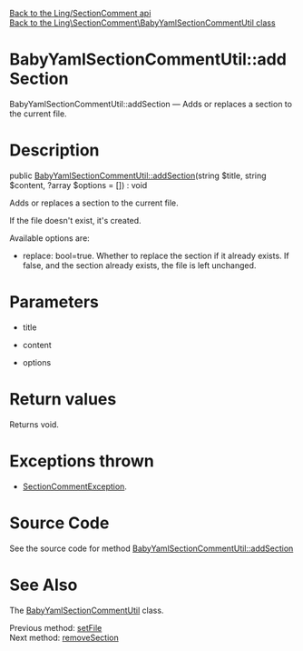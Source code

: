 [Back to the Ling/SectionComment api](https://github.com/lingtalfi/SectionComment/blob/master/doc/api/Ling/SectionComment.md)<br>
[Back to the Ling\SectionComment\BabyYamlSectionCommentUtil class](https://github.com/lingtalfi/SectionComment/blob/master/doc/api/Ling/SectionComment/BabyYamlSectionCommentUtil.md)


BabyYamlSectionCommentUtil::addSection
================



BabyYamlSectionCommentUtil::addSection — Adds or replaces a section to the current file.




Description
================


public [BabyYamlSectionCommentUtil::addSection](https://github.com/lingtalfi/SectionComment/blob/master/doc/api/Ling/SectionComment/BabyYamlSectionCommentUtil/addSection.md)(string $title, string $content, ?array $options = []) : void




Adds or replaces a section to the current file.

If the file doesn't exist, it's created.

Available options are:

- replace: bool=true. Whether to replace the section if it already exists.
     If false, and the section already exists, the file is left unchanged.




Parameters
================


- title

    

- content

    

- options

    


Return values
================

Returns void.


Exceptions thrown
================

- [SectionCommentException](https://github.com/lingtalfi/SectionComment/blob/master/doc/api/Ling/SectionComment/Exception/SectionCommentException.md).&nbsp;







Source Code
===========
See the source code for method [BabyYamlSectionCommentUtil::addSection](https://github.com/lingtalfi/SectionComment/blob/master/BabyYamlSectionCommentUtil.php#L68-L111)


See Also
================

The [BabyYamlSectionCommentUtil](https://github.com/lingtalfi/SectionComment/blob/master/doc/api/Ling/SectionComment/BabyYamlSectionCommentUtil.md) class.

Previous method: [setFile](https://github.com/lingtalfi/SectionComment/blob/master/doc/api/Ling/SectionComment/BabyYamlSectionCommentUtil/setFile.md)<br>Next method: [removeSection](https://github.com/lingtalfi/SectionComment/blob/master/doc/api/Ling/SectionComment/BabyYamlSectionCommentUtil/removeSection.md)<br>

